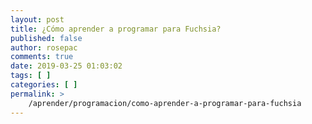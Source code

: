 ```yaml
---
layout: post
title: ¿Cómo aprender a programar para Fuchsia?
published: false
author: rosepac
comments: true
date: 2019-03-25 01:03:02
tags: [ ]
categories: [ ]
permalink: >
    /aprender/programacion/como-aprender-a-programar-para-fuchsia
---
```

